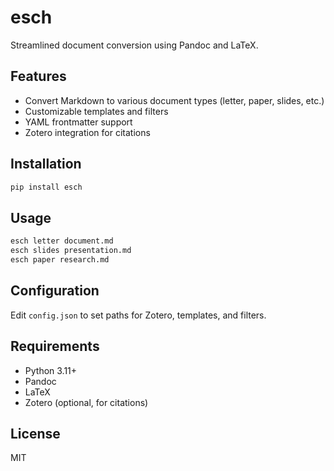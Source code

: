 # esch

Streamlined document conversion using Pandoc and LaTeX.

## Features

- Convert Markdown to various document types (letter, paper, slides, etc.)
- Customizable templates and filters
- YAML frontmatter support
- Zotero integration for citations

## Installation

```bash
pip install esch
```

## Usage

```bash
esch letter document.md
esch slides presentation.md
esch paper research.md
```

## Configuration

Edit `config.json` to set paths for Zotero, templates, and filters.

## Requirements

- Python 3.11+
- Pandoc
- LaTeX
- Zotero (optional, for citations)

## License

MIT